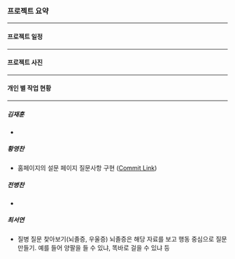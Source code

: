 ### 프로젝트 요약
---



#### 프로젝트 일정
---




#### 프로젝트 사진
---




#### 개인 별 작업 현황
---

##### 김재훈
  - 

##### 황영찬
  - 홈페이지의 설문 페이지 질문사항 구현  ([Commit Link]([https://github.com/hO-chan/24_OSS_13/commit/06570442ecf6032039844c4729a8bee6ccca973a](https://github.com/hO-chan/24_OSS_13/commit/600eb87e7847148456889587978da254a98acfea)))

##### 전병찬
  - 

##### 최서연
- 질병 질문 찾아보기(뇌졸증, 우울증) 뇌졸증은 해당 자료를 보고 행동 중심으로 질문 만들기. 예를 들어 양팔을 들 수 있냐, 똑바로 걸을 수 있냐 등







